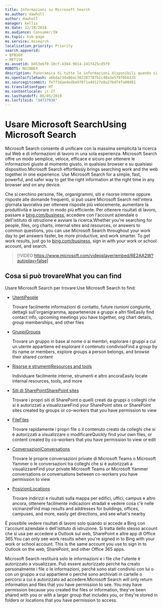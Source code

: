 ```yaml
---
title: Informazioni su Microsoft Search
ms.author: dawholl
author: dawholl
manager: kellis
ms.date: 12/18/2018
ms.audience: Consumer/IW
ms.topic: hub-page
ms.service: mssearch
localization_priority: Priority
search.appverid:
- BFB160
- MET150
ms.assetid: b453e6f0-10cf-4384-9914-241f425cd5f9
ROBOTS: NOINDEX
description: Panoramica di tutte le informazioni disponibili quando si usa Microsoft Search
ms.openlocfilehash: a6bda23da00ac302287787b1c48a3e578f0bb335
ms.sourcegitcommit: fe7f3dae4edba97071a4d127e8a27bdf4fa00d81
ms.translationtype: HT
ms.contentlocale: it-IT
ms.lasthandoff: 06/05/2019
ms.locfileid: "34727936"
---
```

# <a name="using-microsoft-search"></a><span data-ttu-id="8ade2-103">Usare Microsoft Search</span><span class="sxs-lookup"><span data-stu-id="8ade2-103">Using Microsoft Search</span></span>

<span data-ttu-id="8ade2-p101">Microsoft Search consente di unificare con la massima semplicità la ricerca sul Web e di informazioni di lavoro in una sola esperienza. Microsoft Search offre un modo semplice, veloce, efficace e sicuro per ottenere le informazioni giuste al momento giusto, in qualsiasi browser e su qualsiasi dispositivo.</span><span class="sxs-lookup"><span data-stu-id="8ade2-p101">Microsoft Search effortlessly brings searching work and the web together in one experience. Use Microsoft Search for a simple, fast, powerful, and safer way to get the right information at the right time in any browser and on any device.</span></span>
  
<span data-ttu-id="8ade2-p102">Che si cerchino persone, file, organigrammi, siti e risorse interne oppure risposte alle domande frequenti, si può usare Microsoft Search nell'intera giornata lavorativa per ottenere risposte più velocemente, aumentare la produttività e lavorare in modo più efficiente. Per ottenere risultati di lavoro, passare a [bing.com/business](https://www.bing.com/business), accedere con l'account aziendale o dell'istituto di istruzione e avviare la ricerca.</span><span class="sxs-lookup"><span data-stu-id="8ade2-p102">Whether you're searching for people, files, org charts, internal sites and resources, or answers to common questions, you can use Microsoft Search throughout your work day to get answers faster, be more productive, and work smarter. To get work results, just go to [bing.com/business](https://www.bing.com/business), sign in with your work or school account, and search.</span></span> 
  
> [!VIDEO https://www.microsoft.com/videoplayer/embed/RE2AA2W?autoplay=false]

## <a name="what-you-can-find"></a><span data-ttu-id="8ade2-108">Cosa si può trovare</span><span class="sxs-lookup"><span data-stu-id="8ade2-108">What you can find</span></span>
  
<span data-ttu-id="8ade2-109">Usare Microsoft Search per trovare:</span><span class="sxs-lookup"><span data-stu-id="8ade2-109">Use Microsoft Search to find:</span></span>
  
- [<span data-ttu-id="8ade2-110">Utenti</span><span class="sxs-lookup"><span data-stu-id="8ade2-110">People</span></span>](find-people-and-groups.md)
    
    <span data-ttu-id="8ade2-111">Trovare facilmente informazioni di contatto, future riunioni congiunte, dettagli sull'organigramma, appartenenze a gruppi e altri file</span><span class="sxs-lookup"><span data-stu-id="8ade2-111">Easily find contact info, upcoming meetings you have together, org chart details, group memberships, and other files</span></span>
    
- [<span data-ttu-id="8ade2-112">Gruppi</span><span class="sxs-lookup"><span data-stu-id="8ade2-112">Groups</span></span>](find-people-and-groups.md)
    
    <span data-ttu-id="8ade2-113">Trovare un gruppo in base al nome o ai membri, esplorare i gruppi a cui un utente appartiene ed esplorare il contenuto condiviso</span><span class="sxs-lookup"><span data-stu-id="8ade2-113">Find a group by its name or members, explore groups a person belongs, and browse their shared content</span></span>
    
- [<span data-ttu-id="8ade2-114">Risorse e strumenti</span><span class="sxs-lookup"><span data-stu-id="8ade2-114">Resources and tools</span></span>](find-resources-tools-and-more.md)
    
    <span data-ttu-id="8ade2-115">Individuare facilmente interne, strumenti e altro ancora</span><span class="sxs-lookup"><span data-stu-id="8ade2-115">Easily locate internal resources, tools, and more</span></span>
    
- [<span data-ttu-id="8ade2-116">Siti di SharePoint</span><span class="sxs-lookup"><span data-stu-id="8ade2-116">SharePoint sites</span></span>](find-sharepoint-sites.md)
    
    <span data-ttu-id="8ade2-117">Trovare i propri siti di SharePoint o quelli creati da gruppi o colleghi che si è autorizzati a visualizzare</span><span class="sxs-lookup"><span data-stu-id="8ade2-117">Find your SharePoint sites or SharePoint sites created by groups or co-workers that you have permission to view</span></span>
    
- [<span data-ttu-id="8ade2-118">File</span><span class="sxs-lookup"><span data-stu-id="8ade2-118">Files</span></span>](find-files.md)
    
    <span data-ttu-id="8ade2-119">Trovare rapidamente i propri file o il contenuto creato da colleghi che si è autorizzati a visualizzare o modificare</span><span class="sxs-lookup"><span data-stu-id="8ade2-119">Quickly find your own files, or content created by co-workers that you have permission to view or edit</span></span>
    
- [<span data-ttu-id="8ade2-120">Conversazioni</span><span class="sxs-lookup"><span data-stu-id="8ade2-120">Conversations</span></span>](find-conversations.md)
    
    <span data-ttu-id="8ade2-121">Trovare le proprie conversazioni private di Microsoft Teams o Microsoft Yammer o le conversazioni tra colleghi che si è autorizzati a visualizzare</span><span class="sxs-lookup"><span data-stu-id="8ade2-121">Find your private Microsoft Teams or Microsoft Yammer conversations or conversations between co-workers you have permission to view</span></span>
    
- [<span data-ttu-id="8ade2-122">Posizioni</span><span class="sxs-lookup"><span data-stu-id="8ade2-122">Locations</span></span>](find-locations.md)
    
    <span data-ttu-id="8ade2-123">Trovare indirizzi e risultati sulla mappa per edifici, uffici, campus e altro ancora, ottenere facilmente indicazioni stradali e vedere cosa c'è nelle vicinanze</span><span class="sxs-lookup"><span data-stu-id="8ade2-123">Find map results and addresses for buildings, offices, campuses, and more, easily get directions, and see what's nearby</span></span>    
    
<span data-ttu-id="8ade2-p103">È possibile vedere risultati di lavoro solo quando si accede a Bing con l'account aziendale o dell'istituto di istruzione. Si tratta dello stesso account che si usa per accedere a Outlook sul web, SharePoint e altre app di Office 365.</span><span class="sxs-lookup"><span data-stu-id="8ade2-p103">You can only see work results when you're signed in to Bing with your work or school account. This is the same account you use to sign in to Outlook on the web, SharePoint, and other Office 365 apps.</span></span> 
  
<span data-ttu-id="8ade2-p104">Microsoft Search restituirà solo le informazioni e i file che l'utente è autorizzato a visualizzare. Può essere autorizzato perché ha creato personalmente i file o le informazioni, perché sono stati condivisi con lui o con un gruppo a cui appartiene o perché sono archiviati in cartelle o percorsi a cui è autorizzato ad accedere.</span><span class="sxs-lookup"><span data-stu-id="8ade2-p104">Microsoft Search will only return information and files that you have permission to see. You may have permission because you created the files or information, they've been shared with you or with a larger group that includes you, or they're stored in folders or locations that you have permission to access.</span></span>

  

